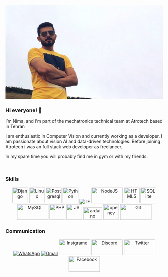 
![example](https://github.com/nimadorostkar/nimadorostkar/blob/master/nima.jpg)

### Hi everyone! 👋

I’m Nima, and i'm part of the mechatronics technical team at Atrotech based in Tehran

I am enthusiastic in Computer Vision and currently working as a developer. I am passionate about vision AI and data-driven technologies. Before joining Atrotech i was an full stack web developer as freelancer.

In my spare time you will probably find me in gym or with my friends.

<br>

<h3> Skills </h3>
<p align="center">
  <img title="Django" src="https://www.vectorlogo.zone/logos/djangoproject/djangoproject-icon.svg" width="50" height="50"/>
  <img title="Linux" src="https://www.vectorlogo.zone/logos/linux/linux-icon.svg"   width="50" height="50" />
  <img title="Postgresql" src="https://www.vectorlogo.zone/logos/postgresql/postgresql-icon.svg"   width="50" height="50" />
  <img title="Python" src="https://www.vectorlogo.zone/logos/python/python-icon.svg"   width="50" height="50" />
  <img title="TF" src="https://media.giphy.com/media/SU2ic3wTfuC6JhD1lA/giphy.gif" width="50">
  <img title="NodeJS" src="https://www.vectorlogo.zone/logos/nodejs/nodejs-icon.svg"   width="100" height="50" />
  <img title="HTML5" src="https://www.vectorlogo.zone/logos/w3_html5/w3_html5-icon.svg"   width="50" height="50" />
  <img title="SQLlite" src="https://www.vectorlogo.zone/logos/sqlite/sqlite-icon.svg"   width="50" height="50" />
  <img title="MySQL" src="https://www.vectorlogo.zone/logos/mysql/mysql-official.svg"   width="100" height="50" />
  <img title="PHP" src="https://www.vectorlogo.zone/logos/php/php-icon.svg"   width="50" height="50" />
  <img title="JS" src="https://www.vectorlogo.zone/logos/javascript/javascript-icon.svg"   width="50" height="50" />
  <img title="arduino" src="https://www.vectorlogo.zone/logos/arduino/arduino-ar21.svg"   width="60" height="40" />
  <img title="opencv" src="https://www.vectorlogo.zone/logos/opencv/opencv-icon.svg"   width="50" height="50" />
  <img title="Git" src="https://www.vectorlogo.zone/logos/git-scm/git-scm-ar21.svg"   width="100" height="50" />
 </p>



<h3> Communication </h3>

<p align="center">
     <a href="https://wa.me/0989369295073"><img alt="WhatsApp"  title="WhatsApp" src="https://www.vectorlogo.zone/logos/whatsapp/whatsapp-ar21.svg"   width="100" height="50" /></a>
     <a href="mailto:nimadorostkar97@gmail.com"><img alt="Gmail"  title="Gmail" src="https://www.vectorlogo.zone/logos/gmail/gmail-ar21.svg"   width="100" height="50" /></a>
     <a href="https://www.instagram.com/nima.dorostkar"><img title="Instgrame" src="https://www.vectorlogo.zone/logos/instagram/instagram-ar21.svg"   width="100" height="50" /></a>
     <a href="https://discord.com/users/nima.dorostkar#3372"><img title="Discord" src="https://www.vectorlogo.zone/logos/discordapp/discordapp-ar21.svg"   width="100" height="50" /></a>
     <a href="https://twitter.com/dorostkar_nima"><img title="Twitter" src="https://www.vectorlogo.zone/logos/twitter/twitter-ar21.svg"   width="100" height="50" /></a>
     <a href="https://www.facebook.com/schmutz.schmutz.5"><img title="Facebook" src="https://www.vectorlogo.zone/logos/facebook/facebook-ar21.svg"   width="100" height="50" /></a>
</p>





